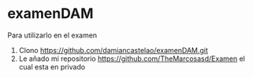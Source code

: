 # examenDAM
Para utilizarlo en el examen
1. Clono https://github.com/damiancastelao/examenDAM.git
2. Le añado mi repositorio https://github.com/TheMarcosasd/Examen el cual esta en privado

